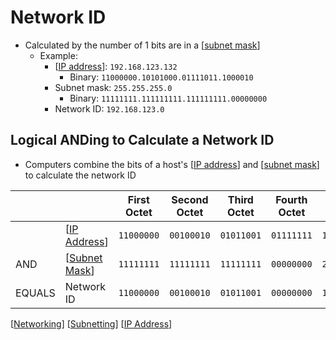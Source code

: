 # Network ID

- Calculated by the number of 1 bits are in a [[subnet mask]]
  - Example:
    - [[IP address]]: `192.168.123.132`
      - Binary: `11000000.10101000.01111011.1000010`
    - Subnet mask: `255.255.255.0`
      - Binary: `11111111.111111111.111111111.00000000`
    - Network ID: `192.168.123.0`

## Logical ANDing to Calculate a Network ID

- Computers combine the bits of a host's [[IP address]] and [[subnet mask]] to calculate the network ID

|        |                 | First Octet | Second Octet | Third Octet | Fourth Octet |                 |
| ------ | --------------- | ----------- | ------------ | ----------- | ------------ | --------------- |
|        | [[IP Address]]  | `11000000`  | `00100010`   | `01011001`  | `01111111`   | `192.34.89.127` |
| AND    | [[Subnet Mask]] | `11111111`  | `11111111`   | `11111111`  | `00000000`   | `255.255.255.0` |
| EQUALS | Network ID      | `11000000`  | `00100010`   | `01011001`  | `00000000`   | `192.34.89.0`   |

[[Networking]] [[Subnetting]] [[IP Address]]

[//begin]: # "Autogenerated link references for markdown compatibility"
[Subnet Mask]: subnet-mask "Subnet Mask"
[IP address]: ip-address "IP Address"
[IP Address]: ip-address "IP Address"
[Networking]: networking "Networking"
[Subnetting]: subnetting "Subnetting"
[//end]: # "Autogenerated link references"